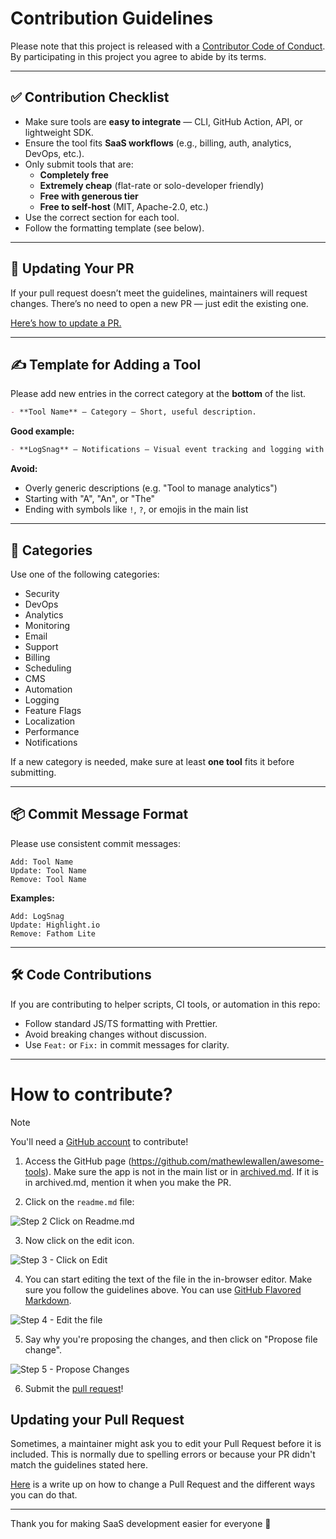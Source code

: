 # Contribution Guidelines

Please note that this project is released with a [Contributor Code of Conduct](code-of-conduct.md). By participating in this project you agree to abide by its terms.

---

## ✅ Contribution Checklist

- Make sure tools are **easy to integrate** — CLI, GitHub Action, API, or lightweight SDK.  
- Ensure the tool fits **SaaS workflows** (e.g., billing, auth, analytics, DevOps, etc.).  
- Only submit tools that are:  
  - **Completely free**  
  - **Extremely cheap** (flat-rate or solo-developer friendly)  
  - **Free with generous tier**  
  - **Free to self-host** (MIT, Apache-2.0, etc.)  
- Use the correct section for each tool.  
- Follow the formatting template (see below).  

---

## 🔄 Updating Your PR

If your pull request doesn’t meet the guidelines, maintainers will request changes. There’s no need to open a new PR — just edit the existing one.

[Here’s how to update a PR.](https://github.com/RichardLitt/knowledge/blob/master/github/amending-a-commit-guide.md)

---

## ✍️ Template for Adding a Tool

Please add new entries in the correct category at the **bottom** of the list.

```md
- **Tool Name** – Category – Short, useful description.
```

**Good example:**  
```md
- **LogSnag** – Notifications – Visual event tracking and logging with real-time UI.
```

**Avoid:**  
- Overly generic descriptions (e.g. "Tool to manage analytics")  
- Starting with "A", "An", or "The"  
- Ending with symbols like `!`, `?`, or emojis in the main list  

---

## 🧩 Categories

Use one of the following categories:

- Security  
- DevOps  
- Analytics  
- Monitoring  
- Email  
- Support  
- Billing  
- Scheduling  
- CMS  
- Automation  
- Logging  
- Feature Flags  
- Localization  
- Performance  
- Notifications  

If a new category is needed, make sure at least **one tool** fits it before submitting.

---

## 📦 Commit Message Format

Please use consistent commit messages:

```console
Add: Tool Name  
Update: Tool Name  
Remove: Tool Name  
```

**Examples:**  
```console
Add: LogSnag  
Update: Highlight.io  
Remove: Fathom Lite  
```

---

## 🛠 Code Contributions

If you are contributing to helper scripts, CI tools, or automation in this repo:

- Follow standard JS/TS formatting with Prettier.  
- Avoid breaking changes without discussion.  
- Use `Feat:` or `Fix:` in commit messages for clarity.  

---

# How to contribute?

> [!NOTE]
> You'll need a [GitHub account](https://github.com/join) to contribute!

1. Access the GitHub page (https://github.com/mathewlewallen/awesome-tools). Make sure the app is not in the main list or in [archived.md](archived.md). If it is in archived.md, mention it when you make the PR.

2. Click on the `readme.md` file:

![Step 2 Click on Readme.md](https://cloud.githubusercontent.com/assets/170270/9402920/53a7e3ea-480c-11e5-9d81-aecf64be55eb.png)


3. Now click on the edit icon.

![Step 3 - Click on Edit](https://cloud.githubusercontent.com/assets/170270/9402927/6506af22-480c-11e5-8c18-7ea823530099.png)


4. You can start editing the text of the file in the in-browser editor. Make sure you follow the guidelines above. You can use [GitHub Flavored Markdown](https://help.github.com/articles/github-flavored-markdown/).

![Step 4 - Edit the file](https://cloud.githubusercontent.com/assets/170270/9402932/7301c3a0-480c-11e5-81f5-7e343b71674f.png)


5. Say why you're proposing the changes, and then click on "Propose file change".

![Step 5 - Propose Changes](https://cloud.githubusercontent.com/assets/170270/9402937/7dd0652a-480c-11e5-9138-bd14244593d5.png)


6. Submit the [pull request](https://help.github.com/articles/using-pull-requests/)!

## Updating your Pull Request

Sometimes, a maintainer might ask you to edit your Pull Request before it is included. This is normally due to spelling errors or because your PR didn't match the guidelines stated here.

[Here](https://github.com/RichardLitt/knowledge/blob/master/github/amending-a-commit-guide.md) is a write up on how to change a Pull Request and the different ways you can do that.

---

Thank you for making SaaS development easier for everyone 🚀